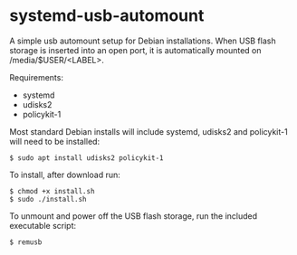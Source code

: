 # systemd-usb-automount
A simple usb automount setup for Debian installations. When USB flash storage is inserted into an open port, it is automatically mounted on /media/$USER/\<LABEL\>.

Requirements:
- systemd
- udisks2
- policykit-1

Most standard Debian installs will include systemd, udisks2 and policykit-1 will need to be installed:

```
$ sudo apt install udisks2 policykit-1
```

To install, after download run:

```
$ chmod +x install.sh
$ sudo ./install.sh
```
To unmount and power off the USB flash storage, run the included executable script:

```
$ remusb
```
